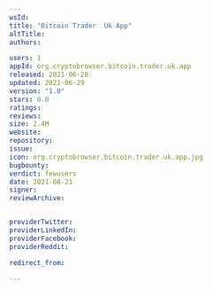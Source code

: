 ```yaml
---
wsId: 
title: "Bitcoin Trader  Uk App"
altTitle: 
authors:

users: 1
appId: org.cryptobrowser.bitcoin.trader.uk.app
released: 2021-06-28
updated: 2021-06-29
version: "1.0"
stars: 0.0
ratings: 
reviews: 
size: 2.4M
website: 
repository: 
issue: 
icon: org.cryptobrowser.bitcoin.trader.uk.app.jpg
bugbounty: 
verdict: fewusers
date: 2021-08-21
signer: 
reviewArchive:


providerTwitter: 
providerLinkedIn: 
providerFacebook: 
providerReddit: 

redirect_from:

---
```



<!-- Emanuel thinks this is probably a scam. See https://gitlab.com/walletscrutiny/walletScrutinyCom/-/issues/314 -->
